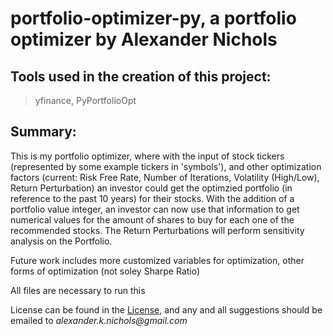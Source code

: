 # portfolio-optimizer-py, a portfolio optimizer by Alexander Nichols

## Tools used in the creation of this project:
 
> yfinance, PyPortfolioOpt

## Summary:

This is my portfolio optimizer, where with the input of stock tickers (represented by some example tickers in 'symbols'), and other optimization factors (current: Risk Free Rate, Number of Iterations, Volatility (High/Low), Return Perturbation) an investor could get the optimzied portfolio (in reference to the past 10 years) for their stocks. With the addition of a portfolio value integer, an investor can now use that information to get numerical values for the amount of shares to buy for each one of the recommended stocks. The Return Perturbations will perform sensitivity analysis on the Portfolio.

Future work includes more customized variables for optimization, other forms of optimization (not soley Sharpe Ratio)

All files are necessary to run this

License can be found in the [License](LICENSE.md), and any and all suggestions should be emailed to _alexander.k.nichols@gmail.com_
